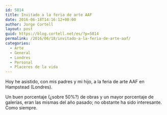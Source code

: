 ```yaml
---
id: 5814
title: Invitado a la feria de arte AAF
date: 2016-06-18T14:16:12+00:00
author: Jorge Cortell
layout: post
guid: https://blog.cortell.net/es/?p=5814
permalink: /2016/06/18/invitado-a-la-feria-de-arte-aaf/
categories:
  - Arte
  - General
  - Londres
  - Personal
  - Placeres de la vida
---
```


  
Hoy he asistido, con mis padres y mi hijo, a la feria de arte AAF en Hampstead (Londres).

Un buen porcentaje (¿sobre 50%?) de obras y un mayor porcentaje de galerías, eran las mismas del año pasado; no obstante ha sido interesante. Como siempre.
